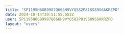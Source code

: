 ```yaml
---
title: "SP1195H6GB9987Q666H9VYQ582P81SS89S6AKRZPD"
date: 2024-10-14T20:51:55.553Z
user: SP1195H6GB9987Q666H9VYQ582P81SS89S6AKRZPD
layout: "users"
---
```

    